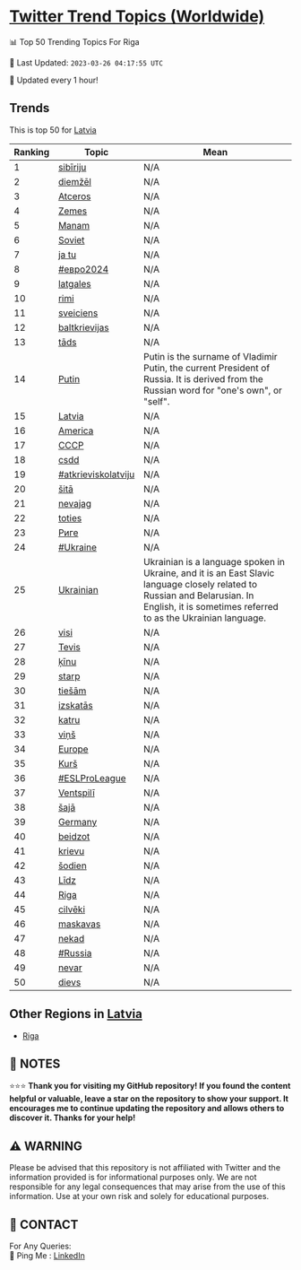 [Twitter Trend Topics (Worldwide)](https://github.com/ErcinDedeoglu/Twitter-Trend-Topics)
==========


📊 Top 50 Trending Topics For Riga

📆 Last Updated: `2023-03-26 04:17:55 UTC`

🔧 Updated every 1 hour!


## Trends

This is top 50 for [Latvia](</Latvia>)

| Ranking | Topic | Mean |
| ------- | ------------ | ------------ |
| 1 | [sibīriju](http://twitter.com/search?q=sib%c4%abriju) | N/A |
| 2 | [diemžēl](http://twitter.com/search?q=diem%c5%be%c4%93l) | N/A |
| 3 | [Atceros](http://twitter.com/search?q=Atceros) | N/A |
| 4 | [Zemes](http://twitter.com/search?q=Zemes) | N/A |
| 5 | [Manam](http://twitter.com/search?q=Manam) | N/A |
| 6 | [Soviet](http://twitter.com/search?q=Soviet) | N/A |
| 7 | [ja tu](http://twitter.com/search?q=ja+tu) | N/A |
| 8 | [#евро2024](http://twitter.com/search?q=%23%d0%b5%d0%b2%d1%80%d0%be2024) | N/A |
| 9 | [latgales](http://twitter.com/search?q=latgales) | N/A |
| 10 | [rimi](http://twitter.com/search?q=rimi) | N/A |
| 11 | [sveiciens](http://twitter.com/search?q=sveiciens) | N/A |
| 12 | [baltkrievijas](http://twitter.com/search?q=baltkrievijas) | N/A |
| 13 | [tāds](http://twitter.com/search?q=t%c4%81ds) | N/A |
| 14 | [Putin](http://twitter.com/search?q=Putin) | Putin is the surname of Vladimir Putin, the current President of Russia. It is derived from the Russian word for "one's own", or "self". |
| 15 | [Latvia](http://twitter.com/search?q=Latvia) | N/A |
| 16 | [America](http://twitter.com/search?q=America) | N/A |
| 17 | [СССР](http://twitter.com/search?q=%d0%a1%d0%a1%d0%a1%d0%a0) | N/A |
| 18 | [csdd](http://twitter.com/search?q=csdd) | N/A |
| 19 | [#atkrieviskolatviju](http://twitter.com/search?q=%23atkrieviskolatviju) | N/A |
| 20 | [šitā](http://twitter.com/search?q=%c5%a1it%c4%81) | N/A |
| 21 | [nevajag](http://twitter.com/search?q=nevajag) | N/A |
| 22 | [toties](http://twitter.com/search?q=toties) | N/A |
| 23 | [Риге](http://twitter.com/search?q=%d0%a0%d0%b8%d0%b3%d0%b5) | N/A |
| 24 | [#Ukraine](http://twitter.com/search?q=%23Ukraine) | N/A |
| 25 | [Ukrainian](http://twitter.com/search?q=Ukrainian) | Ukrainian is a language spoken in Ukraine, and it is an East Slavic language closely related to Russian and Belarusian. In English, it is sometimes referred to as the Ukrainian language. |
| 26 | [visi](http://twitter.com/search?q=visi) | N/A |
| 27 | [Tevis](http://twitter.com/search?q=Tevis) | N/A |
| 28 | [ķīnu](http://twitter.com/search?q=%c4%b7%c4%abnu) | N/A |
| 29 | [starp](http://twitter.com/search?q=starp) | N/A |
| 30 | [tiešām](http://twitter.com/search?q=tie%c5%a1%c4%81m) | N/A |
| 31 | [izskatās](http://twitter.com/search?q=izskat%c4%81s) | N/A |
| 32 | [katru](http://twitter.com/search?q=katru) | N/A |
| 33 | [viņš](http://twitter.com/search?q=vi%c5%86%c5%a1) | N/A |
| 34 | [Europe](http://twitter.com/search?q=Europe) | N/A |
| 35 | [Kurš](http://twitter.com/search?q=Kur%c5%a1) | N/A |
| 36 | [#ESLProLeague](http://twitter.com/search?q=%23ESLProLeague) | N/A |
| 37 | [Ventspilī](http://twitter.com/search?q=Ventspil%c4%ab) | N/A |
| 38 | [šajā](http://twitter.com/search?q=%c5%a1aj%c4%81) | N/A |
| 39 | [Germany](http://twitter.com/search?q=Germany) | N/A |
| 40 | [beidzot](http://twitter.com/search?q=beidzot) | N/A |
| 41 | [krievu](http://twitter.com/search?q=krievu) | N/A |
| 42 | [šodien](http://twitter.com/search?q=%c5%a1odien) | N/A |
| 43 | [Līdz](http://twitter.com/search?q=L%c4%abdz) | N/A |
| 44 | [Riga](http://twitter.com/search?q=Riga) | N/A |
| 45 | [cilvēki](http://twitter.com/search?q=cilv%c4%93ki) | N/A |
| 46 | [maskavas](http://twitter.com/search?q=maskavas) | N/A |
| 47 | [nekad](http://twitter.com/search?q=nekad) | N/A |
| 48 | [#Russia](http://twitter.com/search?q=%23Russia) | N/A |
| 49 | [nevar](http://twitter.com/search?q=nevar) | N/A |
| 50 | [dievs](http://twitter.com/search?q=dievs) | N/A |



## Other Regions in [Latvia](</Latvia>)

* [Riga](</Latvia/Riga.md>)



## 📝 NOTES

⭐⭐⭐ **Thank you for visiting my GitHub repository! If you found the content helpful or valuable, leave a star on the repository to show your support. It encourages me to continue updating the repository and allows others to discover it. Thanks for your help!**


## ⚠️ WARNING

Please be advised that this repository is not affiliated with Twitter and the information provided is for informational purposes only. We are not responsible for any legal consequences that may arise from the use of this information. Use at your own risk and solely for educational purposes.


## 📨 CONTACT

 For Any Queries:  
            🏓 Ping Me : [LinkedIn](https://www.linkedin.com/in/ercindedeoglu/)
